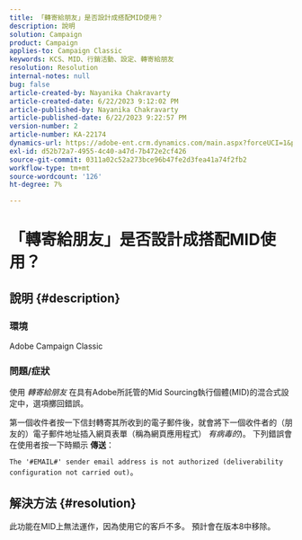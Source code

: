 ```yaml
---
title: 「轉寄給朋友」是否設計成搭配MID使用？
description: 說明
solution: Campaign
product: Campaign
applies-to: Campaign Classic
keywords: KCS、MID、行銷活動、設定、轉寄給朋友
resolution: Resolution
internal-notes: null
bug: false
article-created-by: Nayanika Chakravarty
article-created-date: 6/22/2023 9:12:02 PM
article-published-by: Nayanika Chakravarty
article-published-date: 6/22/2023 9:22:57 PM
version-number: 2
article-number: KA-22174
dynamics-url: https://adobe-ent.crm.dynamics.com/main.aspx?forceUCI=1&pagetype=entityrecord&etn=knowledgearticle&id=5a97c368-4111-ee11-8f6d-6045bd006d92
exl-id: d52b72a7-4955-4c40-a47d-7b472e2cf426
source-git-commit: 0311a02c52a273bce96b47fe2d3fea41a74f2fb2
workflow-type: tm+mt
source-wordcount: '126'
ht-degree: 7%

---
```


# 「轉寄給朋友」是否設計成搭配MID使用？

## 說明 {#description}


### <b>環境</b>

Adobe Campaign Classic

### <b>問題/症狀</b>

使用 *轉寄給朋友* 在具有Adobe所託管的Mid Sourcing執行個體(MID)的混合式設定中，選項擲回錯誤。

第一個收件者按一下信封轉寄其所收到的電子郵件後，就會將下一個收件者的（朋友的）電子郵件地址插入網頁表單（稱為網頁應用程式） *有病毒的*)。 下列錯誤會在使用者按一下時顯示 <b>傳送</b>：

`The '#EMAIL#' sender email address is not authorized (deliverability configuration not carried out)`。


## 解決方法 {#resolution}


此功能在MID上無法運作，因為使用它的客戶不多。 預計會在版本8中移除。
